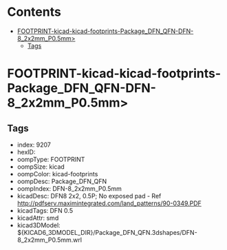 



Contents
========

* [FOOTPRINT-kicad-kicad-footprints-Package_DFN_QFN-DFN-8_2x2mm_P0.5mm>](#footprint-kicad-kicad-footprints-package_dfn_qfn-dfn-8_2x2mm_p05mm)
	* [Tags](#tags)

# FOOTPRINT-kicad-kicad-footprints-Package_DFN_QFN-DFN-8_2x2mm_P0.5mm>

## Tags

- index: 9207
- hexID: 
- oompType: FOOTPRINT
- oompSize: kicad
- oompColor: kicad-footprints
- oompDesc: Package_DFN_QFN
- oompIndex: DFN-8_2x2mm_P0.5mm
- kicadDesc: DFN8 2x2, 0.5P; No exposed pad - Ref http://pdfserv.maximintegrated.com/land_patterns/90-0349.PDF
- kicadTags: DFN 0.5
- kicadAttr: smd
- kicad3DModel: ${KICAD6_3DMODEL_DIR}/Package_DFN_QFN.3dshapes/DFN-8_2x2mm_P0.5mm.wrl
